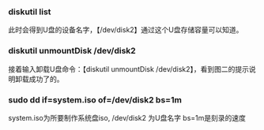 ### diskutil list
此时会得到U盘的设备名字，【/dev/disk2】通过这个U盘存储容量可以知道。
### diskutil unmountDisk /dev/disk2
接着输入卸载U盘命令：【diskutil unmountDisk /dev/disk2】，看到图二的提示说明卸载成功了的。
### sudo dd if=system.iso of=/dev/disk2 bs=1m
system.iso为所要制作系统盘iso, /dev/disk2 为U盘名字 bs=1m是刻录的速度